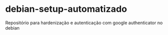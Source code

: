 # debian-setup-automatizado
Repositório para hardenização e autenticação com google authenticator no debian
